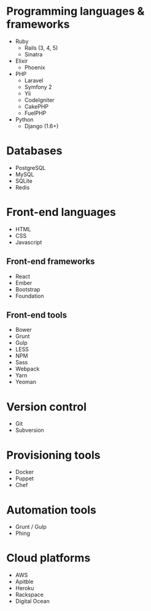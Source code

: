 # Programming languages & frameworks

* Ruby
  * Rails (3, 4, 5)
  * Sinatra
* Elixir
  * Phoenix
* PHP
  * Laravel
  * Symfony 2
  * Yii
  * CodeIgniter
  * CakePHP
  * FuelPHP
* Python
  * Django (1.6+)

# Databases

* PostgreSQL
* MySQL
* SQLite
* Redis

# Front-end languages

* HTML
* CSS
* Javascript

## Front-end frameworks

* React
* Ember
* Bootstrap
* Foundation 

## Front-end tools

* Bower
* Grunt
* Gulp
* LESS
* NPM
* Sass
* Webpack
* Yarn
* Yeoman

# Version control

* Git
* Subversion

# Provisioning tools

* Docker
* Puppet
* Chef

# Automation tools

* Grunt / Gulp
* Phing

# Cloud platforms

* AWS
* Apitble
* Heroku
* Rackspace
* Digital Ocean

